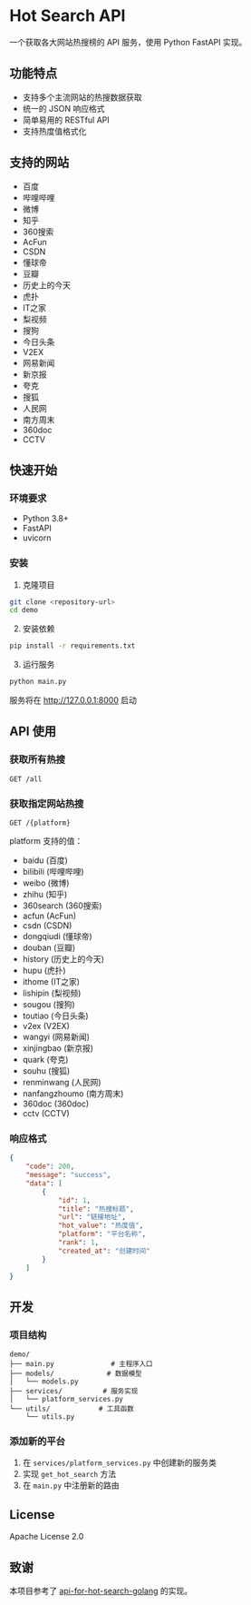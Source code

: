 # Hot Search API

一个获取各大网站热搜榜的 API 服务，使用 Python FastAPI 实现。

## 功能特点

- 支持多个主流网站的热搜数据获取
- 统一的 JSON 响应格式
- 简单易用的 RESTful API
- 支持热度值格式化

## 支持的网站

- 百度
- 哔哩哔哩
- 微博
- 知乎
- 360搜索
- AcFun
- CSDN
- 懂球帝
- 豆瓣
- 历史上的今天
- 虎扑
- IT之家
- 梨视频
- 搜狗
- 今日头条
- V2EX
- 网易新闻
- 新京报
- 夸克
- 搜狐
- 人民网
- 南方周末
- 360doc
- CCTV

## 快速开始

### 环境要求

- Python 3.8+
- FastAPI
- uvicorn

### 安装

1. 克隆项目
```bash
git clone <repository-url>
cd demo
```

2. 安装依赖
```bash
pip install -r requirements.txt
```

3. 运行服务
```bash
python main.py
```

服务将在 http://127.0.0.1:8000 启动

## API 使用

### 获取所有热搜

```
GET /all
```

### 获取指定网站热搜

```
GET /{platform}
```

platform 支持的值：
- baidu (百度)
- bilibili (哔哩哔哩)
- weibo (微博)
- zhihu (知乎)
- 360search (360搜索)
- acfun (AcFun)
- csdn (CSDN)
- dongqiudi (懂球帝)
- douban (豆瓣)
- history (历史上的今天)
- hupu (虎扑)
- ithome (IT之家)
- lishipin (梨视频)
- sougou (搜狗)
- toutiao (今日头条)
- v2ex (V2EX)
- wangyi (网易新闻)
- xinjingbao (新京报)
- quark (夸克)
- souhu (搜狐)
- renminwang (人民网)
- nanfangzhoumo (南方周末)
- 360doc (360doc)
- cctv (CCTV)

### 响应格式

```json
{
    "code": 200,
    "message": "success",
    "data": [
        {
            "id": 1,
            "title": "热搜标题",
            "url": "链接地址",
            "hot_value": "热度值",
            "platform": "平台名称",
            "rank": 1,
            "created_at": "创建时间"
        }
    ]
}
```

## 开发

### 项目结构

```
demo/
├── main.py              # 主程序入口
├── models/             # 数据模型
│   └── models.py
├── services/          # 服务实现
│   └── platform_services.py
└── utils/            # 工具函数
    └── utils.py
```

### 添加新的平台

1. 在 `services/platform_services.py` 中创建新的服务类
2. 实现 `get_hot_search` 方法
3. 在 `main.py` 中注册新的路由

## License

Apache License 2.0

## 致谢

本项目参考了 [api-for-hot-search-golang](https://github.com/iiecho1/api-for-hot-search-golang) 的实现。
